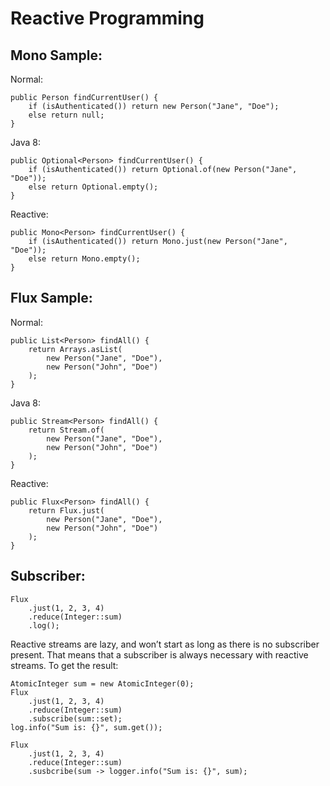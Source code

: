 # Reactive Programming

## Mono Sample:
Normal:
```
public Person findCurrentUser() {
    if (isAuthenticated()) return new Person("Jane", "Doe");
    else return null;
}
```
Java 8:
```
public Optional<Person> findCurrentUser() {
    if (isAuthenticated()) return Optional.of(new Person("Jane", "Doe"));
    else return Optional.empty();
}
```
Reactive:
```
public Mono<Person> findCurrentUser() {
    if (isAuthenticated()) return Mono.just(new Person("Jane", "Doe"));
    else return Mono.empty();
}
```

## Flux Sample:
Normal:
```
public List<Person> findAll() {
    return Arrays.asList(
        new Person("Jane", "Doe"),
        new Person("John", "Doe")
    );
}
```
Java 8:
```
public Stream<Person> findAll() {
    return Stream.of(
        new Person("Jane", "Doe"),
        new Person("John", "Doe")
    );
}
```
Reactive:
```
public Flux<Person> findAll() {
    return Flux.just(
        new Person("Jane", "Doe"),
        new Person("John", "Doe")
    );
}
```

## Subscriber:
```
Flux
    .just(1, 2, 3, 4)
    .reduce(Integer::sum)
    .log();
```
Reactive streams are lazy, and won’t start as long as there is no subscriber present. That means that a subscriber is always necessary with reactive streams.
To get the result:
```
AtomicInteger sum = new AtomicInteger(0);
Flux
    .just(1, 2, 3, 4)
    .reduce(Integer::sum)
    .subscribe(sum::set);
log.info("Sum is: {}", sum.get());

Flux
    .just(1, 2, 3, 4)
    .reduce(Integer::sum)
    .susbcribe(sum -> logger.info("Sum is: {}", sum);
```
